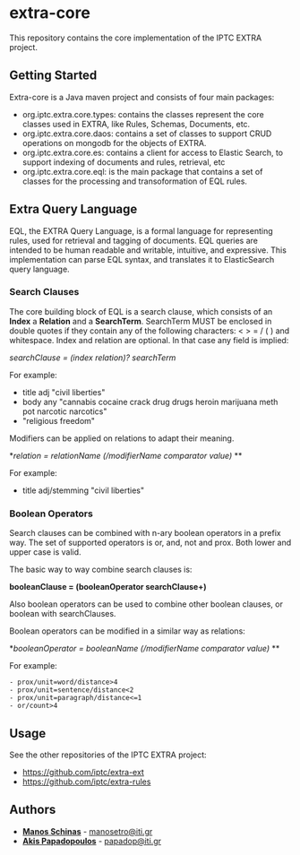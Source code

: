 # extra-core
This repository contains the core implementation of the IPTC EXTRA project.

## Getting Started

Extra-core is a Java maven project and consists of four main packages:

* org.iptc.extra.core.types: contains the classes represent the core classes used in EXTRA, like Rules, Schemas, Documents, etc.
* org.iptc.extra.core.daos: contains a set of classes to support CRUD operations on mongodb for the objects of EXTRA.
* org.iptc.extra.core.es: contains a client for access to Elastic Search, to support indexing of documents and rules, retrieval, etc
* org.iptc.extra.core.eql: is the main package that contains a set of classes for the processing and transoformation of EQL rules.

## Extra Query Language
EQL, the EXTRA Query Language, is a formal language for representing rules, used for retrieval and tagging of documents. EQL queries are intended to be human readable and writable, intuitive, and expressive. This implementation can parse EQL syntax, and translates it to ElasticSearch query language.

### Search Clauses

The core building block of EQL is a search clause, which consists of an **Index** a **Relation** and a **SearchTerm**. SearchTerm MUST be enclosed in double quotes if they contain any of the following characters: < > = / ( ) and whitespace. Index and relation are optional. In that case any field is implied:

*searchClause = (index relation)? searchTerm*

For example:
  - title adj "civil liberties"
  -	body any "cannabis cocaine crack drug drugs heroin marijuana meth pot narcotic narcotics"
  - "religious freedom"

Modifiers can be applied on relations to adapt their meaning.

**relation = relationName (/modifierName comparator value)* **

For example:
  - title adj/stemming "civil liberties"

### Boolean Operators
Search clauses can be combined with n-ary boolean operators in a prefix way. The set of supported operators is or, and, not and prox. Both lower and upper case is valid.

The basic way to way combine search clauses is:

**booleanClause = (booleanOperator searchClause+)**

Also boolean operators can be used to combine other boolean clauses, or boolean with searchClauses. 

Boolean operators can be modified in a similar way as relations:  

**booleanOperator = booleanName (/modifierName comparator value)* **

For example:

	- prox/unit=word/distance>4
	- prox/unit=sentence/distance<2
	- prox/unit=paragraph/distance<=1
	- or/count>4



## Usage

See the other repositories of the IPTC EXTRA project:
* https://github.com/iptc/extra-ext
* https://github.com/iptc/extra-rules


## Authors
* **[Manos Schinas](https://github.com/manosetro)** - manosetro@iti.gr
* **[Akis Papadopoulos](https://github.com/kleinmind)** - papadop@iti.gr
